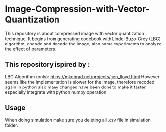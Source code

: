 # Image-Compression-with-Vector-Quantization
This repository is about compressed image with vector quantization technique. It begins from generating codebook with Linde-Buzo-Grey (LBG) algorithm, encode and decode the image, also some experiments to analyze the effect of parameters.
## This repository ispired by :
LBG Algorithm (only): https://mkonrad.net/projects/gen_lloyd.html
However seems like the implementation is slower for the image, therefore recoded again in python also many changes have been done to make it faster especially integrate with python numpy operation.

## Usage
When doing simulation make sure you deleting all .csv file in simulation folder.
